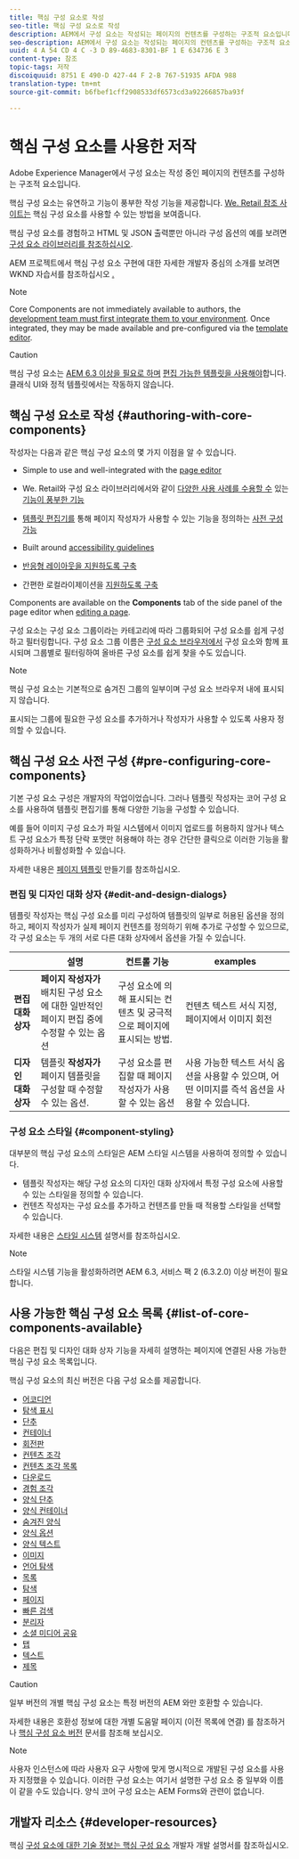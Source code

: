 ```yaml
---
title: 핵심 구성 요소로 작성
seo-title: 핵심 구성 요소로 작성
description: AEM에서 구성 요소는 작성되는 페이지의 컨텐츠를 구성하는 구조적 요소입니다. 핵심 구성 요소는 유연하고 기능이 풍부한 작성 기능을 제공합니다.
seo-description: AEM에서 구성 요소는 작성되는 페이지의 컨텐츠를 구성하는 구조적 요소입니다. 핵심 구성 요소는 유연하고 기능이 풍부한 작성 기능을 제공합니다.
uuid: 4 A 54 CD 4 C -3 D 89-4683-8301-BF 1 E 634736 E 3
content-type: 참조
topic-tags: 저작
discoiquuid: 8751 E 490-D 427-44 F 2-B 767-51935 AFDA 988
translation-type: tm+mt
source-git-commit: b6fbef1cff2908533df6573cd3a92266857ba93f

---
```



# 핵심 구성 요소를 사용한 저작

Adobe Experience Manager에서 구성 요소는 작성 중인 페이지의 컨텐츠를 구성하는 구조적 요소입니다.

핵심 구성 요소는 유연하고 기능이 풍부한 작성 기능을 제공합니다. [We. Retail 참조 사이트는](https://helpx.adobe.com/experience-manager/6-5/sites/developing/using/we-retail.html) 핵심 구성 요소를 사용할 수 있는 방법을 보여줍니다.

핵심 구성 요소를 경험하고 HTML 및 JSON 출력뿐만 아니라 구성 옵션의 예를 보려면 [구성 요소 라이브러리를 참조하십시오](http://opensource.adobe.com/aem-core-wcm-components/library/content-fragment.html).

AEM 프로젝트에서 핵심 구성 요소 구현에 대한 자세한 개발자 중심의 소개를 보려면 WKND 자습서를 참조하십시오 [.](https://helpx.adobe.com/experience-manager/6-5/sites/developing/using/getting-started.html)

>[!NOTE]
>
>Core Components are not immediately available to authors, the [development team must first integrate them to your environment](using.md). Once integrated, they may be made available and pre-configured via the [template editor](https://helpx.adobe.com/experience-manager/6-5/sites/authoring/using/templates.html).

>[!CAUTION]
>
>핵심 구성 요소는 [AEM 6.3 이상을 필요로 하며](versions.md) [편집 가능한 템플릿을 사용해야](https://helpx.adobe.com/experience-manager/6-5/sites/authoring/using/templates.html)합니다. 클래식 UI와 정적 템플릿에서는 작동하지 않습니다.

## 핵심 구성 요소로 작성 {#authoring-with-core-components}

작성자는 다음과 같은 핵심 구성 요소의 몇 가지 이점을 알 수 있습니다.

* Simple to use and well-integrated with the [page editor](https://helpx.adobe.com/experience-manager/6-5/sites/authoring/using/editing-content.html)

* We. Retail와 구성 요소 라이브러리에서와 같이 [다양한 사용 사례를 수용할 수](https://helpx.adobe.com/experience-manager/6-5/sites/developing/using/we-retail.html) 있는 [기능이 풍부한 기능](http://opensource.adobe.com/aem-core-wcm-components/library/content-fragment.html)

* [템플릿 편집기를](#pre-configuring-core-components) 통해 페이지 작성자가 사용할 수 있는 기능을 정의하는 [사전 구성 가능](https://helpx.adobe.com/experience-manager/6-5/sites/authoring/using/templates.html)

* Built around [accessibility guidelines](https://helpx.adobe.com/experience-manager/6-5/managing/using/web-accessibility.html)

* [반응형 레이아웃을 지원하도록 구축](https://helpx.adobe.com/experience-manager/6-5/sites/authoring/using/responsive-layout.html)

* 간편한 로컬라이제이션을 [지원하도록 구축](localization.md)

Components are available on the **Components** tab of the side panel of the page editor when [editing a page](https://helpx.adobe.com/experience-manager/6-5/sites/authoring/using/editing-content.html).

구성 요소는 구성 요소 그룹이라는 카테고리에 따라 그룹화되어 구성 요소를 쉽게 구성하고 필터링합니다. 구성 요소 그룹 이름은 [구성 요소 브라우저에서](https://helpx.adobe.com/experience-manager/6-5/sites/authoring/using/editing-content.html) 구성 요소와 함께 표시되며 그룹별로 필터링하여 올바른 구성 요소를 쉽게 찾을 수도 있습니다.

>[!NOTE]
>
>핵심 구성 요소는 기본적으로 숨겨진 그룹의 일부이며 구성 요소 브라우저 내에 표시되지 않습니다.
>
>표시되는 그룹에 필요한 구성 요소를 추가하거나 작성자가 사용할 수 있도록 사용자 정의할 수 있습니다.

## 핵심 구성 요소 사전 구성 {#pre-configuring-core-components}

기본 구성 요소 구성은 개발자의 작업이었습니다. 그러나 템플릿 작성자는 코어 구성 요소를 사용하여 템플릿 편집기를 통해 다양한 기능을 구성할 수 있습니다.

예를 들어 이미지 구성 요소가 파일 시스템에서 이미지 업로드를 허용하지 않거나 텍스트 구성 요소가 특정 단락 포맷만 허용해야 하는 경우 간단한 클릭으로 이러한 기능을 활성화하거나 비활성화할 수 있습니다.

자세한 내용은 [페이지 템플릿](https://helpx.adobe.com/experience-manager/6-5/sites/authoring/using/templates.html) 만들기를 참조하십시오.

### 편집 및 디자인 대화 상자 {#edit-and-design-dialogs}

템플릿 작성자는 핵심 구성 요소를 미리 구성하여 템플릿의 일부로 허용된 옵션을 정의하고, 페이지 작성자가 실제 페이지 컨텐츠를 정의하기 위해 추가로 구성할 수 있으므로, 각 구성 요소는 두 개의 서로 다른 대화 상자에서 옵션을 가질 수 있습니다.

|  | 설명 | 컨트롤 기능 | examples |
|--- |--- |--- |--- |
| **편집 대화 상자** | **페이지 작성자가** 배치된 구성 요소에 대한 일반적인 페이지 편집 중에 수정할 수 있는 옵션 | 구성 요소에 의해 표시되는 컨텐츠 및 궁극적으로 페이지에 표시되는 방법. | 컨텐츠 텍스트 서식 지정, 페이지에서 이미지 회전 |
| **디자인 대화 상자** | 템플릿 **작성자가** 페이지 템플릿을 구성할 때 수정할 수 있는 옵션. | 구성 요소를 편집할 때 페이지 작성자가 사용할 수 있는 옵션 | 사용 가능한 텍스트 서식 옵션을 사용할 수 있으며, 어떤 이미지를 즉석 옵션을 사용할 수 있습니다. |

### 구성 요소 스타일 {#component-styling}

대부분의 핵심 구성 요소의 스타일은 AEM 스타일 시스템을 사용하여 정의할 수 있습니다.

* 템플릿 작성자는 해당 구성 요소의 디자인 대화 상자에서 특정 구성 요소에 사용할 수 있는 스타일을 정의할 수 있습니다.
* 컨텐츠 작성자는 구성 요소를 추가하고 컨텐츠를 만들 때 적용할 스타일을 선택할 수 있습니다.

자세한 내용은 [스타일 시스템](https://helpx.adobe.com/experience-manager/6-5/sites/authoring/using/style-system.html) 설명서를 참조하십시오.

>[!NOTE]
>
>스타일 시스템 기능을 활성화하려면 AEM 6.3, 서비스 팩 2 (6.3.2.0) 이상 버전이 필요합니다.

## 사용 가능한 핵심 구성 요소 목록 {#list-of-core-components-available}

다음은 편집 및 디자인 대화 상자 기능을 자세히 설명하는 페이지에 연결된 사용 가능한 핵심 구성 요소 목록입니다.

핵심 구성 요소의 최신 버전은 다음 구성 요소를 제공합니다.

* [어코디언](accordion.md)
* [탐색 표시](breadcrumb.md)
* [단추](button.md)
* [컨테이너](container.md)
* [회전판](carousel.md)
* [컨텐츠 조각](content-fragment-component.md)
* [컨텐츠 조각 목록](content-fragment-list.md)
* [다운로드](download.md)
* [경험 조각](experience-fragment.md)
* [양식 단추](form-button.md)
* [양식 컨테이너](form-container.md)
* [숨겨진 양식](form-hidden.md)
* [양식 옵션](form-options.md)
* [양식 텍스트](form-text.md)
* [이미지](image.md)
* [언어 탐색](language-navigation.md)
* [목록](list.md)
* [탐색](navigation.md)
* [페이지](page.md)
* [빠른 검색](quick-search.md)
* [분리자](separator.md)
* [소셜 미디어 공유](sharing.md)
* [탭](tabs.md)
* [텍스트](text.md)
* [제목](title.md)

>[!CAUTION]
>
>일부 버전의 개별 핵심 구성 요소는 특정 버전의 AEM 와만 호환할 수 있습니다.
>
>자세한 내용은 호환성 정보에 대한 개별 도움말 페이지 (이전 목록에 연결) 를 참조하거나 [핵심 구성 요소 버전](versions.md) 문서를 참조해 보십시오.

>[!NOTE]
>
>사용자 인스턴스에 따라 사용자 요구 사항에 맞게 명시적으로 개발된 구성 요소를 사용자 지정했을 수 있습니다. 이러한 구성 요소는 여기서 설명한 구성 요소 중 일부와 이름이 같을 수도 있습니다.
>양식 코어 구성 요소는 AEM Forms와 관련이 없습니다.

## 개발자 리소스 {#developer-resources}

핵심 [구성 요소에 대한 기술 정보는 핵심 구성 요소](developing.md) 개발자 개발 설명서를 참조하십시오.
